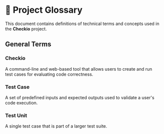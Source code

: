 # 📝 Project Glossary

This document contains definitions of technical terms and concepts used in the **Checkio** project.

## General Terms

### Checkio
A command-line and web-based tool that allows users to create and run test cases for evaluating code correctness.

### Test Case
A set of predefined inputs and expected outputs used to validate a user's code execution.

### Test Unit
A single test case that is part of a larger test suite.
